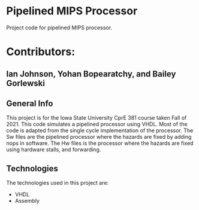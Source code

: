 # Pipelined MIPS Processor
Project code for pipelined MIPS processor.

# Contributors:
## Ian Johnson, Yohan Bopearatchy, and Bailey Gorlewski

## General Info
This project is for the Iowa State University CprE 381 course taken Fall of 2021.
This code simulates a pipelined processor using VHDL. Most of the code is adapted from the single cycle implementation of the processor. The Sw files are the pipelined processor where the hazards are fixed by adding nops in software. The Hw files is the processor where the hazards are fixed using hardware stalls, and forwarding.

## Technologies 
The technologies used in this project are:
* VHDL
* Assembly
